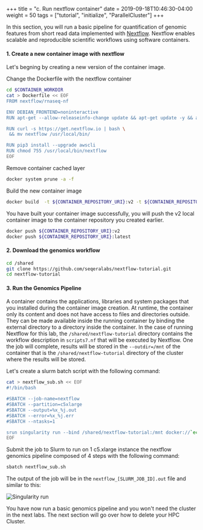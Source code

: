 +++
title = "c. Run nextflow container"
date = 2019-09-18T10:46:30-04:00
weight = 50
tags = ["tutorial", "initialize", "ParallelCluster"]
+++

In this section, you will run a basic pipeline for quantification of genomic features from short read data implemented with [Nextflow](https://www.nextflow.io/).
Nextflow enables scalable and reproducible scientific workflows using software containers.

#### 1. Create a new container image with nextflow

Let's begning by creating a new version of the container image.

Change the Dockerfile with the nextflow container

```bash
cd $CONTAINER_WORKDIR
cat > Dockerfile << EOF
FROM nextflow/rnaseq-nf

ENV DEBIAN_FRONTEND=noninteractive
RUN apt-get --allow-releaseinfo-change update && apt-get update -y && apt-get install -y git python3-pip curl jq

RUN curl -s https://get.nextflow.io | bash \
 && mv nextflow /usr/local/bin/

RUN pip3 install --upgrade awscli
RUN chmod 755 /usr/local/bin/nextflow
EOF
```

Remove container cached layer

```bash
docker system prune -a -f
```

Build the new container image

```bash
docker build  -t ${CONTAINER_REPOSITORY_URI}:v2 -t ${CONTAINER_REPOSITORY_URI}:latest .
```


You have built your container image successfully, you will push the v2 local container image to the container repository you created earlier.

```bash
docker push ${CONTAINER_REPOSITORY_URI}:v2
docker push ${CONTAINER_REPOSITORY_URI}:latest
```

#### 2. Download the genomics workflow

```bash
cd /shared
git clone https://github.com/seqeralabs/nextflow-tutorial.git
cd nextflow-tutorial
```


#### 3. Run the Genomics Pipeline

A container contains the applications, libraries and system packages that you installed during the container image creation.
At runtime, the container only its content and does not have access to files and directories outside.
They can be made available inside the running container by binding the external directory to a directory inside the container.
In the case of running Nextflow for this lab, the `/shared/nextflow-tutorial` directory contains the workflow description in `scripts7.nf` that will be executed by Nextflow.
One the job will complete, results will be stored in the `--outdir=/mnt` of the container that is the `/shared/nextflow-tutorial` directory of the cluster where the results will be stored.

Let's create a slurm batch script with the following command:

```bash
cat > nextflow_sub.sh << EOF
#!/bin/bash

#SBATCH --job-name=nextflow
#SBATCH --partition=c5xlarge
#SBATCH --output=%x_%j.out
#SBATCH --error=%x_%j.err
#SBATCH --ntasks=1

srun singularity run --bind /shared/nextflow-tutorial:/mnt docker://`echo ${CONTAINER_REPOSITORY_URI}`:v2 nextflow run /mnt/script7.nf --reads '/mnt/data/ggal/*_{1,2}.fq' --outdir=/mnt
EOF
```

Submit the job to Slurm to run on 1 c5.xlarge instance the nextflow genomics pipeline composed of 4 steps with the following command:

```bash
sbatch nextflow_sub.sh 
```

The output of the job will be in the `nextflow_[SLURM_JOB_ID].out` file and similar to this:

![Singularity run](/images/container-pc/singularity_nextflow.png)


You have now run a basic genomics pipeline and you won't need the cluster in the next labs.
The next section will go over how to delete your HPC Cluster.


<!-- ```bash
cat > Dockerfile << EOF
FROM nextflow/rnaseq-nf

ENV DEBIAN_FRONTEND=noninteractive
RUN apt-get --allow-releaseinfo-change update && apt-get update -y && apt-get install -y git python3-pip curl jq

RUN curl -s https://get.nextflow.io | bash \
 && mv nextflow /usr/local/bin/

RUN pip3 install --upgrade awscli
EOF
```


```bash
cat > Dockerfile << EOF
FROM public.ecr.aws/amazoncorretto/amazoncorretto:8

RUN yum install -y python3

RUN curl -O https://repo.anaconda.com/miniconda/Miniconda2-4.7.12-Linux-x86_64.sh

RUN bash ./Miniconda2-4.7.12-Linux-x86_64.sh -b -p /opt/conda
RUN ln -s /opt/conda/etc/profile.d/conda.sh /etc/profile.d/conda.sh &&     echo ". /opt/conda/etc/profile.d/conda.sh" >> ~/.bashrc
RUN curl -O https://raw.githubusercontent.com/nextflow-io/rnaseq-nf/master/conda.yml && source ~/.bashrc && conda env update -n root -f conda.yml
EOF
``` -->
